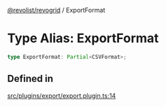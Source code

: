 [@revolist/revogrid](README.md) / ExportFormat

# Type Alias: ExportFormat

```ts
type ExportFormat: Partial<CSVFormat>;
```

## Defined in

[src/plugins/export/export.plugin.ts:14](https://github.com/revolist/revogrid/blob/60c4961e100e626252b5238bec5f6c11285d15d0/src/plugins/export/export.plugin.ts#L14)
